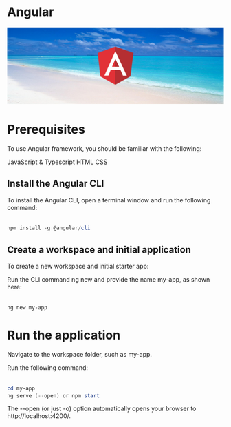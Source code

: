# Angular

<img src="/assets/angular.jpg">

# Prerequisites

To use Angular framework, you should be familiar with the following:

JavaScript & Typescript
HTML
CSS

## Install the Angular CLI

To install the Angular CLI, open a terminal window and run the following command:

```powershell

npm install -g @angular/cli

```

## Create a workspace and initial application

To create a new workspace and initial starter app:

Run the CLI command ng new and provide the name my-app, as shown here:

```powershell

ng new my-app

```

# Run the application

Navigate to the workspace folder, such as my-app.

Run the following command:

```powershell

cd my-app
ng serve (--open) or npm start

```
The --open (or just -o) option automatically opens your browser to http://localhost:4200/.